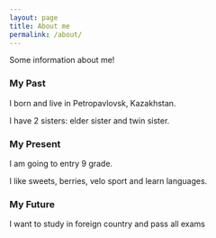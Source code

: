 ```yaml
---
layout: page
title: About me
permalink: /about/
---
```


Some information about me!

### My Past

I born and live in Petropavlovsk, Kazakhstan.

I have 2 sisters: elder sister and twin sister.

### My Present

I am going to entry 9 grade.

I like sweets, berries, velo sport and learn languages.

### My Future

I want to study in foreign country and pass all exams
